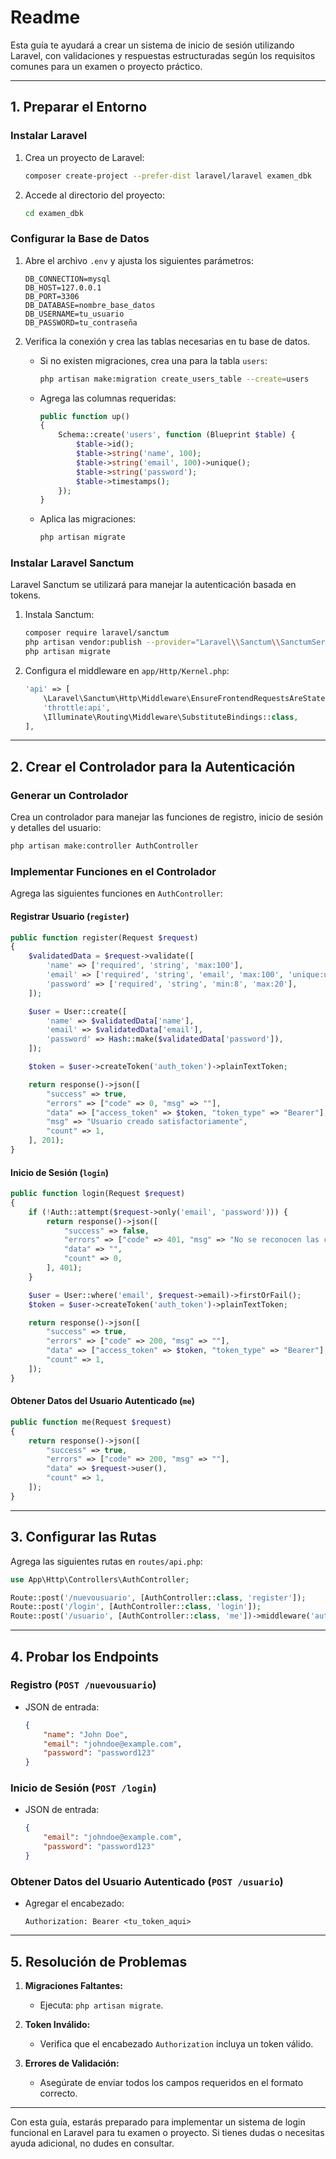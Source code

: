 # Readme

Esta guía te ayudará a crear un sistema de inicio de sesión utilizando Laravel, con validaciones y respuestas estructuradas según los requisitos comunes para un examen o proyecto práctico.

---

## **1. Preparar el Entorno**

### **Instalar Laravel**

1. Crea un proyecto de Laravel:
   ```bash
   composer create-project --prefer-dist laravel/laravel examen_dbk
   ```
2. Accede al directorio del proyecto:
   ```bash
   cd examen_dbk
   ```

### **Configurar la Base de Datos**

1. Abre el archivo `.env` y ajusta los siguientes parámetros:

   ```env
   DB_CONNECTION=mysql
   DB_HOST=127.0.0.1
   DB_PORT=3306
   DB_DATABASE=nombre_base_datos
   DB_USERNAME=tu_usuario
   DB_PASSWORD=tu_contraseña
   ```

2. Verifica la conexión y crea las tablas necesarias en tu base de datos.

   - Si no existen migraciones, crea una para la tabla `users`:
     ```bash
     php artisan make:migration create_users_table --create=users
     ```
   - Agrega las columnas requeridas:
     ```php
     public function up()
     {
         Schema::create('users', function (Blueprint $table) {
             $table->id();
             $table->string('name', 100);
             $table->string('email', 100)->unique();
             $table->string('password');
             $table->timestamps();
         });
     }
     ```
   - Aplica las migraciones:
     ```bash
     php artisan migrate
     ```

### **Instalar Laravel Sanctum**

Laravel Sanctum se utilizará para manejar la autenticación basada en tokens.

1. Instala Sanctum:

   ```bash
   composer require laravel/sanctum
   php artisan vendor:publish --provider="Laravel\\Sanctum\\SanctumServiceProvider"
   php artisan migrate
   ```

2. Configura el middleware en `app/Http/Kernel.php`:

   ```php
   'api' => [
       \Laravel\Sanctum\Http\Middleware\EnsureFrontendRequestsAreStateful::class,
       'throttle:api',
       \Illuminate\Routing\Middleware\SubstituteBindings::class,
   ],
   ```

---

## **2. Crear el Controlador para la Autenticación**

### **Generar un Controlador**

Crea un controlador para manejar las funciones de registro, inicio de sesión y detalles del usuario:

```bash
php artisan make:controller AuthController
```

### **Implementar Funciones en el Controlador**

Agrega las siguientes funciones en `AuthController`:

#### **Registrar Usuario (`register`)**

```php
public function register(Request $request)
{
    $validatedData = $request->validate([
        'name' => ['required', 'string', 'max:100'],
        'email' => ['required', 'string', 'email', 'max:100', 'unique:users'],
        'password' => ['required', 'string', 'min:8', 'max:20'],
    ]);

    $user = User::create([
        'name' => $validatedData['name'],
        'email' => $validatedData['email'],
        'password' => Hash::make($validatedData['password']),
    ]);

    $token = $user->createToken('auth_token')->plainTextToken;

    return response()->json([
        "success" => true,
        "errors" => ["code" => 0, "msg" => ""],
        "data" => ["access_token" => $token, "token_type" => "Bearer"],
        "msg" => "Usuario creado satisfactoriamente",
        "count" => 1,
    ], 201);
}
```

#### **Inicio de Sesión (`login`)**

```php
public function login(Request $request)
{
    if (!Auth::attempt($request->only('email', 'password'))) {
        return response()->json([
            "success" => false,
            "errors" => ["code" => 401, "msg" => "No se reconocen las credenciales"],
            "data" => "",
            "count" => 0,
        ], 401);
    }

    $user = User::where('email', $request->email)->firstOrFail();
    $token = $user->createToken('auth_token')->plainTextToken;

    return response()->json([
        "success" => true,
        "errors" => ["code" => 200, "msg" => ""],
        "data" => ["access_token" => $token, "token_type" => "Bearer"],
        "count" => 1,
    ]);
}
```

#### **Obtener Datos del Usuario Autenticado (`me`)**

```php
public function me(Request $request)
{
    return response()->json([
        "success" => true,
        "errors" => ["code" => 200, "msg" => ""],
        "data" => $request->user(),
        "count" => 1,
    ]);
}
```

---

## **3. Configurar las Rutas**

Agrega las siguientes rutas en `routes/api.php`:

```php
use App\Http\Controllers\AuthController;

Route::post('/nuevousuario', [AuthController::class, 'register']);
Route::post('/login', [AuthController::class, 'login']);
Route::post('/usuario', [AuthController::class, 'me'])->middleware('auth:sanctum');
```

---

## **4. Probar los Endpoints**

### **Registro (`POST /nuevousuario`)**

- JSON de entrada:
  ```json
  {
      "name": "John Doe",
      "email": "johndoe@example.com",
      "password": "password123"
  }
  ```

### **Inicio de Sesión (`POST /login`)**

- JSON de entrada:
  ```json
  {
      "email": "johndoe@example.com",
      "password": "password123"
  }
  ```

### **Obtener Datos del Usuario Autenticado (`POST /usuario`)**

- Agregar el encabezado:
  ```
  Authorization: Bearer <tu_token_aqui>
  ```

---

## **5. Resolución de Problemas**

1. **Migraciones Faltantes:**

   - Ejecuta: `php artisan migrate`.

2. **Token Inválido:**

   - Verifica que el encabezado `Authorization` incluya un token válido.

3. **Errores de Validación:**

   - Asegúrate de enviar todos los campos requeridos en el formato correcto.

---

Con esta guía, estarás preparado para implementar un sistema de login funcional en Laravel para tu examen o proyecto. Si tienes dudas o necesitas ayuda adicional, no dudes en consultar.

